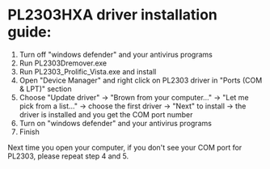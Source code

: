 # PL2303HXA driver installation guide: 

1. Turn off "windows defender" and your antivirus programs
2. Run PL2303Dremover.exe
3. Run PL2303_Prolific_Vista.exe and install
4. Open "Device Manager" and right click on PL2303 driver in "Ports (COM & LPT)" section
5. Choose "Update driver" -> "Brown from your computer..." -> "Let me pick from a list..." -> choose the first driver -> "Next" to install -> the driver is installed and you get the COM port number
6. Turn on "windows defender" and your antivirus programs
7. Finish

Next time you open your computer, if you don't see your COM port for PL2303, please repeat step 4 and 5.
